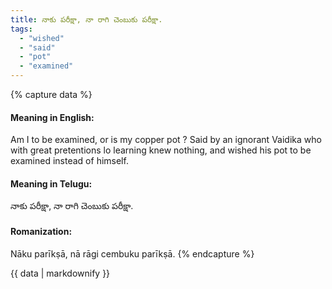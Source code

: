 ```yaml
---
title: నాకు పరీక్షా, నా రాగి చెంబుకు పరీక్షా.
tags:
  - "wished"
  - "said"
  - "pot"
  - "examined"
---
```


{% capture data %}
#### Meaning in English:
Am I to be examined, or is my copper pot ?
Said by an ignorant Vaidika who with great pretentions lo learning knew nothing, and wished his pot to be examined instead of himself.

#### Meaning in Telugu:
నాకు పరీక్షా, నా రాగి చెంబుకు పరీక్షా.

#### Romanization:
Nāku parīkṣā, nā rāgi cembuku parīkṣā.
{% endcapture %}

{{ data | markdownify }}

